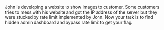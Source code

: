 John is developing a website to show images to customer. Some customers tries to mess with his website and got the IP address of the server but they were stucked by rate limit implemented by John. Now your task is to find hidden admin dashboard and bypass rate limit to get your flag.
